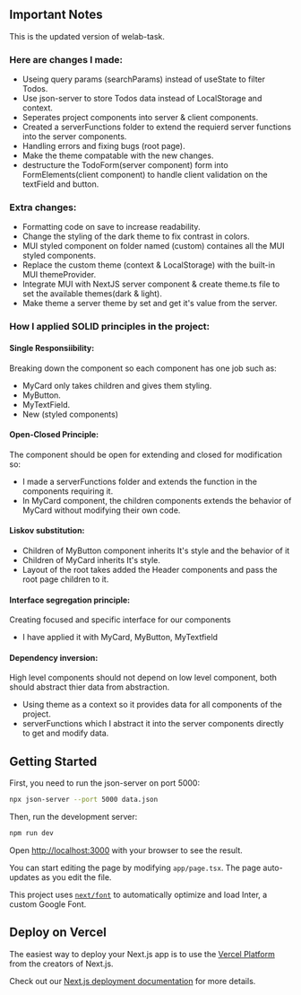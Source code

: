 ## Important Notes

This is the updated version of welab-task.

### Here are changes I made:

-   Useing query params (searchParams) instead of useState to filter Todos.
-   Use json-server to store Todos data instead of LocalStorage and context.
-   Seperates project components into server & client components.
-   Created a serverFunctions folder to extend the requierd server functions into the server components.
-   Handling errors and fixing bugs (root page).
-   Make the theme compatable with the new changes.
-   destructure the TodoForm(server component) form into FormElements(client component) to handle client validation on the textField and button.

### Extra changes:

-   Formatting code on save to increase readability.
-   Change the styling of the dark theme to fix contrast in colors.
-   MUI styled component on folder named (custom) containes all the MUI styled components.
-   Replace the custom theme (context & LocalStorage) with the built-in MUI themeProvider.
-   Integrate MUI with NextJS server component & create theme.ts file to set the available themes(dark & light).
-   Make theme a server theme by set and get it's value from the server.

### How I applied SOLID principles in the project:

#### Single Responsiibility:

Breaking down the component so each component has one job such as:

-   MyCard only takes children and gives them styling.
-   MyButton.
-   MyTextField.
-   New (styled components)

#### Open-Closed Principle:

The component should be open for extending and closed for modification so:

-   I made a serverFunctions folder and extends the function in the components requiring it.
-   In MyCard component, the children components extends the behavior of MyCard without modifying their own code.

#### Liskov substitution:

-   Children of MyButton component inherits It's style and the behavior of it
-   Children of MyCard inherits It's style.
-   Layout of the root takes added the Header components and pass the root page children to it.

#### Interface segregation principle:

Creating focused and specific interface for our components

-   I have applied it with MyCard, MyButton, MyTextfield

#### Dependency inversion:

High level components should not depend on low level component, both should abstract thier data from abstraction.

-   Using theme as a context so it provides data for all components of the project.
-   serverFunctions which I abstract it into the server components directly to get and modify data.

## Getting Started

First, you need to run the json-server on port 5000:

```bash
npx json-server --port 5000 data.json
```

Then, run the development server:

```bash
npm run dev
```

Open [http://localhost:3000](http://localhost:3000) with your browser to see the result.

You can start editing the page by modifying `app/page.tsx`. The page auto-updates as you edit the file.

This project uses [`next/font`](https://nextjs.org/docs/basic-features/font-optimization) to automatically optimize and load Inter, a custom Google Font.

## Deploy on Vercel

The easiest way to deploy your Next.js app is to use the [Vercel Platform](https://vercel.com/new?utm_medium=default-template&filter=next.js&utm_source=create-next-app&utm_campaign=create-next-app-readme) from the creators of Next.js.

Check out our [Next.js deployment documentation](https://nextjs.org/docs/deployment) for more details.
